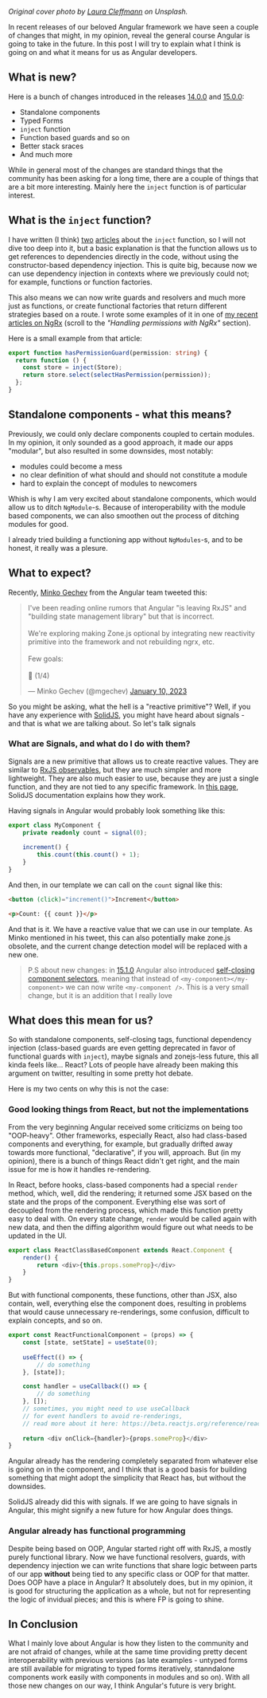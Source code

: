 _Original cover photo by [Laura Cleffmann](https://unsplash.com/@cloudett) on Unsplash._

In recent releases of our beloved Angular framework we have seen a couple of changes that might, in my opinion, reveal the general course Angular is going to take in the future. In this post I will try to explain what I think is going on and what it means for us as Angular developers.

## What is new?

Here is a bunch of changes introduced in the releases [14.0.0](https://blog.angular.io/angular-v14-is-now-available-391a6db736af) and [15.0.0](https://blog.angular.io/angular-v15-is-now-available-df7be7f2f4c8):

- Standalone components
- Typed Forms
- `inject` function
- Function based guards and so on
- Better stack sraces
- And much more

While in general most of the changes are standard things that the community has been asking for a long time, there are a couple of things that are a bit more interesting. Mainly here the `inject` function is of particular interest.

## What is the `inject` function?

I have written (I think) [two](https://dev.to/this-is-angular/always-use-inject-2do4) [articles](https://dev.to/this-is-angular/change-detection-without-change-detection-5pa) about the `inject` function, so I will not dive too deep into it, but a basic explanation is that the function allows us to get references to dependencies directly in the code, without using the constructor-based dependency injection. This is quite big, because now we can use dependency injection in contexts where we previously could not; for example, functions or function factories. 

This also means we can now write guards and resolvers and much more just as functions, or create functional factories that return different strategies based on a route. I wrote some examples of it in one of [my recent articles on NgRx](https://dev.to/this-is-angular/ngrx-use-cases-part-i-restricting-access-30lo) (scroll to the *"Handling permissions with NgRx"* section). 

Here is a small example from that article:

```typescript
export function hasPermissionGuard(permission: string) {
  return function () {
    const store = inject(Store);
    return store.select(selectHasPermission(permission));
  };
}
```

## Standalone components - what this means?

Previously, we could only declare components coupled to certain modules. In my opinion, it only sounded as a good approach, it made our apps "modular", but also resulted in some downsides, most notably:

- modules could become a mess
- no clear definition of what should and should not constitute a module
- hard to explain the concept of modules to newcomers

Whish is why I am very excited about standalone components, which would allow us to ditch `NgModule`-s. Because of interoperability with the module based components, we can also smoothen out the process of ditching modules for good.

I already tried building a functioning app without `NgModules`-s, and to be honest, it really was a plesure. 

## What to expect?

Recently, [Minko Gechev](https://twitter.com/mgechev) from the Angular team tweeted this:

<blockquote class="twitter-tweet"><p lang="en" dir="ltr">I&#39;ve been reading online rumors that Angular &quot;is leaving RxJS&quot; and &quot;building state management library&quot; but that is incorrect.<br><br>We&#39;re exploring making Zone.js optional by integrating new reactivity primitive into the framework and not rebuilding ngrx, etc.<br><br>Few goals:<br><br>🧵 (1/4)</p>&mdash; Minko Gechev (@mgechev) <a href="https://twitter.com/mgechev/status/1612870428359561217?ref_src=twsrc%5Etfw">January 10, 2023</a></blockquote>

So you might be asking, what the hell is a "reactive primitive"? Well, if you have any experience with [SolidJS](https://www.solidjs.com/), you might have heard about signals - and that is what we are talking about. So let's talk signals

### What are Signals, and what do I do with them?

Signals are a new primitive that allows us to create reactive values. They are similar to [RxJS observables](https://rxjs.dev/guide/observable), but they are much simpler and more lightweight. They are also much easier to use, because they are just a single function, and they are not tied to any specific framework. In [this page](https://www.solidjs.com/tutorial/introduction_signals), SolidJS documentation explains how they work. 

Having signals in Angular would probably look something like this:

```typescript
export class MyComponent {
    private readonly count = signal(0);
    
    increment() {
        this.count(this.count() + 1);
    }
}
```

And then, in our template we can call on the `count` signal like this:

```html
<button (click)="increment()">Increment</button>

<p>Count: {{ count }}</p>
```

And that is it. We have a reactive value that we can use in our template. As Minko mentioned in his tweet, this can also potentially make zone.js obsolete, and the current change detection model will be replaced with a new one.

> P.S about new changes: in [15.1.0](https://github.com/angular/angular/releases/tag/15.1.0) Angular also introduced [self-closing component selectors](https://github.com/angular/angular/pull/48535), meaning that instead of `<my-component></my-component>` we can now write `<my-component />`. This is a very small change, but it is an addition that I really love 

## What does this mean for us?

So with standalone components, self-closing tags, functional dependency injection (class-based guards are even getting deprecated in favor of functional guards with `inject`), maybe signals and zonejs-less future, this all kinda feels like... React? Lots of people have already been making this argument on twitter, resulting in some pretty hot debate.

Here is my two cents on why this is not the case:

### Good looking things from React, but not the implementations

From the very beginning Angular received some criticizms on being too "OOP-heavy". Other frameworks, especially React, also had class-based components and everything, for example, but gradually drifted away towards more functional, "declarative", if you will, approach. But (in my opinion), there is a bunch of things React didn't get right, and the main issue for me is how it handles re-rendering. 

In React, before hooks, class-based components had a special `render` method, which, well, did the rendering; it returned some JSX based on the state and the props of the component. Everything else was sort of decoupled from the rendering process, which made this function pretty easy to deal with. On every state change, `render` would be called again with new data, and then the diffing algorithm would figure out what needs to be updated in the UI. 

```typescript
export class ReactClassBasedComponent extends React.Component {
    render() {
        return <div>{this.props.someProp}</div>
    }
}
```

But with functional components, these functions, other than JSX, also contain, well, everything else the component does, resulting in problems that would cause unnecessary re-renderings, some confusion, difficult to explain concepts, and so on. 

```typescript
export const ReactFunctionalComponent = (props) => {
    const [state, setState] = useState(0);
    
    useEffect(() => {
        // do something
    }, [state]);

    const handler = useCallback(() => {
        // do something
    }, []); 
    // sometimes, you might need to use useCallback
    // for event handlers to avoid re-renderings,
    // read more about it here: https://beta.reactjs.org/reference/react/useCallback
    
    return <div onClick={handler}>{props.someProp}</div>
}
```

Angular already has the rendering completely separated from whatever else is going on in the component, and I think that is a good basis for building something that might adopt the simplicity that React has, but without the downsides. 

SolidJS already did this with signals. If we are going to have signals in Angular, this might signify a new future for how Angular does things.

### Angular already has functional programming

Despite being based on OOP, Angular started right off with RxJS, a mostly purely functional library. Now we have functional resolvers, guards, with dependency injection we can write functions that share logic between parts of our app **without** being tied to any specific class or OOP for that matter. Does OOP have a place in Angular? It absolutely does, but in my opinion, it is good for structuring the application as a whole, but not for representing the logic of invidual pieces; and this is where FP is going to shine.

## In Conclusion

What I mainly love about Angular is how they listen to the community and are not afraid of changes, while at the same time providing pretty decent interoperability with previous versions (as late examples - untyped forms are still available for migrating to typed forms iteratively, stanndalone components work easily with components in modules and so on). With all those new changes on our way, I think Angular's future is very bright.